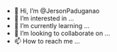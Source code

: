 - 👋 Hi, I’m @JersonPaduganao
- 👀 I’m interested in ...
- 🌱 I’m currently learning ...
- 💞️ I’m looking to collaborate on ...
- 📫 How to reach me ...

<!---
JersonPaduganao/JersonPaduganao is a ✨ special ✨ repository because its `README.md` (this file) appears on your GitHub profile.
You can click the Preview link to take a look at your changes.
--->

